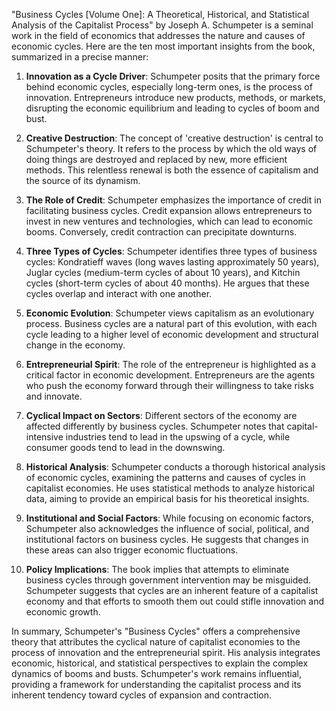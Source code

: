 "Business Cycles [Volume One]: A Theoretical, Historical, and Statistical Analysis of the Capitalist Process" by Joseph A. Schumpeter is a seminal work in the field of economics that addresses the nature and causes of economic cycles. Here are the ten most important insights from the book, summarized in a precise manner:

1. **Innovation as a Cycle Driver**: Schumpeter posits that the primary force behind economic cycles, especially long-term ones, is the process of innovation. Entrepreneurs introduce new products, methods, or markets, disrupting the economic equilibrium and leading to cycles of boom and bust.

2. **Creative Destruction**: The concept of 'creative destruction' is central to Schumpeter's theory. It refers to the process by which the old ways of doing things are destroyed and replaced by new, more efficient methods. This relentless renewal is both the essence of capitalism and the source of its dynamism.

3. **The Role of Credit**: Schumpeter emphasizes the importance of credit in facilitating business cycles. Credit expansion allows entrepreneurs to invest in new ventures and technologies, which can lead to economic booms. Conversely, credit contraction can precipitate downturns.

4. **Three Types of Cycles**: Schumpeter identifies three types of business cycles: Kondratieff waves (long waves lasting approximately 50 years), Juglar cycles (medium-term cycles of about 10 years), and Kitchin cycles (short-term cycles of about 40 months). He argues that these cycles overlap and interact with one another.

5. **Economic Evolution**: Schumpeter views capitalism as an evolutionary process. Business cycles are a natural part of this evolution, with each cycle leading to a higher level of economic development and structural change in the economy.

6. **Entrepreneurial Spirit**: The role of the entrepreneur is highlighted as a critical factor in economic development. Entrepreneurs are the agents who push the economy forward through their willingness to take risks and innovate.

7. **Cyclical Impact on Sectors**: Different sectors of the economy are affected differently by business cycles. Schumpeter notes that capital-intensive industries tend to lead in the upswing of a cycle, while consumer goods tend to lead in the downswing.

8. **Historical Analysis**: Schumpeter conducts a thorough historical analysis of economic cycles, examining the patterns and causes of cycles in capitalist economies. He uses statistical methods to analyze historical data, aiming to provide an empirical basis for his theoretical insights.

9. **Institutional and Social Factors**: While focusing on economic factors, Schumpeter also acknowledges the influence of social, political, and institutional factors on business cycles. He suggests that changes in these areas can also trigger economic fluctuations.

10. **Policy Implications**: The book implies that attempts to eliminate business cycles through government intervention may be misguided. Schumpeter suggests that cycles are an inherent feature of a capitalist economy and that efforts to smooth them out could stifle innovation and economic growth.

In summary, Schumpeter's "Business Cycles" offers a comprehensive theory that attributes the cyclical nature of capitalist economies to the process of innovation and the entrepreneurial spirit. His analysis integrates economic, historical, and statistical perspectives to explain the complex dynamics of booms and busts. Schumpeter's work remains influential, providing a framework for understanding the capitalist process and its inherent tendency toward cycles of expansion and contraction.